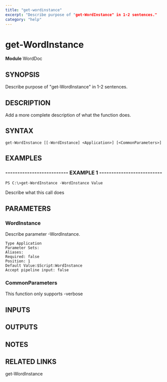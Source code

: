 ```yaml
---
title: "get-wordinstance"
excerpt: "Describe purpose of "get-WordInstance" in 1-2 sentences."
category: "help"
---
```


# get-WordInstance
**Module** WordDoc

## SYNOPSIS
Describe purpose of "get-WordInstance" in 1-2 sentences.

## DESCRIPTION
Add a more complete description of what the function does.

## SYNTAX

```
get-WordInstance [[-WordInstance] <Application>] [<CommonParameters>]
```


## EXAMPLES

### -------------------------- EXAMPLE 1 --------------------------


```
PS C:\>get-WordInstance -WordInstance Value
```

Describe what this call does


## PARAMETERS

### WordInstance

Describe parameter -WordInstance.

```
Type Application
Parameter Sets: 
Aliases: 
Required: false
Position: 1
Default Value:$Script:WordInstance
Accept pipeline input: false
```
### CommonParameters

This function only supports -verbose

## INPUTS

## OUTPUTS

## NOTES

## RELATED LINKS

get-WordInstance
